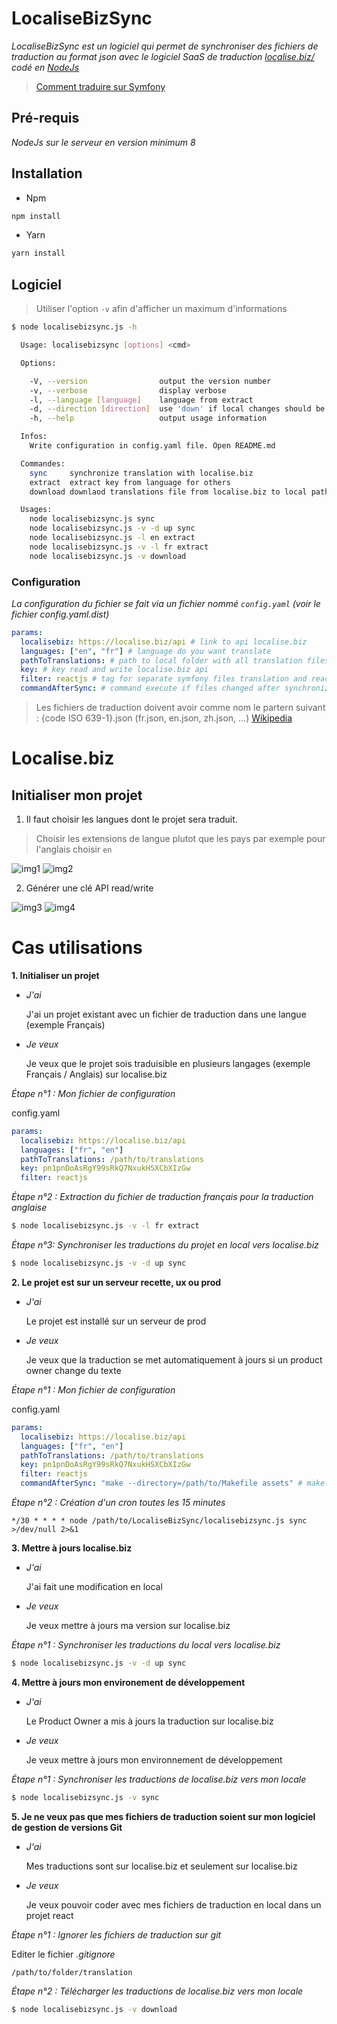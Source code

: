 # LocaliseBizSync

_LocaliseBizSync est un logiciel qui permet de synchroniser des fichiers de traduction au format json avec le logiciel SaaS de traduction [localise.biz/](https://localise.biz/) codé en [NodeJs](https://nodejs.org/en/)_

> [Comment traduire sur Symfony](./SYMFONY.md)

## Pré-requis

_NodeJs sur le serveur en version minimum 8_

## Installation

- Npm

```bash
npm install
```

- Yarn

```bash
yarn install
```

## Logiciel

> Utiliser l'option `-v` afin d'afficher un maximum d'informations

```bash
$ node localisebizsync.js -h

  Usage: localisebizsync [options] <cmd>

  Options:

    -V, --version                output the version number
    -v, --verbose                display verbose
    -l, --language [language]    language from extract
    -d, --direction [direction]  use 'down' if local changes should be overwritten [default: 'down'] ( use for sync cmd )
    -h, --help                   output usage information

  Infos:
	Write configuration in config.yaml file. Open README.md

  Commandes:
	sync 	 synchronize translation with localise.biz
	extract  extract key from language for others
	download downlaod translations file from localise.biz to local pathToTranslations

  Usages:
	node localisebizsync.js sync
	node localisebizsync.js -v -d up sync
	node localisebizsync.js -l en extract
	node localisebizsync.js -v -l fr extract
	node localisebizsync.js -v download
```

### Configuration

_La configuration du fichier se fait via un fichier nommé `config.yaml` (voir le fichier config.yaml.dist)_

```yaml
params:
  localisebiz: https://localise.biz/api # link to api localise.biz
  languages: ["en", "fr"] # language do you want translate
  pathToTranslations: # path to local folder with all translation files (fr.json, en.json, es.json, ...)
  key: # key read and write localise.biz api
  filter: reactjs # tag for separate symfony files translation and reactjs files translation
  commandAfterSync: # command execute if files changed after synchronization (ex : "make --directory=/home/my-project yarn-install")
```

> Les fichiers de traduction doivent avoir comme nom le partern suivant : {code ISO 639-1}.json (fr.json, en.json, zh.json, ...) [Wikipedia](https://fr.wikipedia.org/wiki/Liste_des_codes_ISO_639-1)

# Localise.biz

## Initialiser mon projet

1. Il faut choisir les langues dont le projet sera traduit.

> Choisir les extensions de langue plutot que les pays par exemple pour l'anglais choisir `en`

![img1](./documentation/images/img1.png)
![img2](./documentation/images/img2.png)

2. Générer une clé API read/write

![img3](./documentation/images/img3.png)
![img4](./documentation/images/img4.png)

# Cas utilisations

**1. Initialiser un projet**

- _J'ai_

  J'ai un projet existant avec un fichier de traduction dans une langue (exemple Français)

- _Je veux_

  Je veux que le projet sois traduisible en plusieurs langages (exemple Français / Anglais) sur localise.biz

_Étape n°1 : Mon fichier de configuration_

config.yaml

```yaml
params:
  localisebiz: https://localise.biz/api
  languages: ["fr", "en"]
  pathToTranslations: /path/to/translations
  key: pn1pnDoAsRgY99sRkQ7NxukHSXCbXIzGw
  filter: reactjs
```

_Étape n°2 : Extraction du fichier de traduction français pour la traduction anglaise_

```bash
$ node localisebizsync.js -v -l fr extract
```

_Étape n°3: Synchroniser les traductions du projet en local vers localise.biz_

```bash
$ node localisebizsync.js -v -d up sync
```

**2. Le projet est sur un serveur recette, ux ou prod**

- _J'ai_

  Le projet est installé sur un serveur de prod

- _Je veux_

  Je veux que la traduction se met automatiquement à jours si un product owner change du texte

_Étape n°1 : Mon fichier de configuration_

config.yaml

```yaml
params:
  localisebiz: https://localise.biz/api
  languages: ["fr", "en"]
  pathToTranslations: /path/to/translations
  key: pn1pnDoAsRgY99sRkQ7NxukHSXCbXIzGw
  filter: reactjs
  commandAfterSync: "make --directory=/path/to/Makefile assets" # make assets execute `yarn build`
```

_Étape n°2 : Création d'un cron toutes les 15 minutes_

`*/30 * * * * node /path/to/LocaliseBizSync/localisebizsync.js sync >/dev/null 2>&1`

**3. Mettre à jours localise.biz**

- _J'ai_

  J'ai fait une modification en local

- _Je veux_

  Je veux mettre à jours ma version sur localise.biz

_Étape n°1 : Synchroniser les traductions du local vers localise.biz_

```bash
$ node localisebizsync.js -v -d up sync
```

**4. Mettre à jours mon environement de développement**

- _J'ai_

  Le Product Owner a mis à jours la traduction sur localise.biz

- _Je veux_

  Je veux mettre à jours mon environnement de développement

_Étape n°1 : Synchroniser les traductions de localise.biz vers mon locale_

```bash
$ node localisebizsync.js -v sync
```

**5. Je ne veux pas que mes fichiers de traduction soient sur mon logiciel de gestion de versions Git**

- _J'ai_

  Mes traductions sont sur localise.biz et seulement sur localise.biz

- _Je veux_

  Je veux pouvoir coder avec mes fichiers de traduction en local dans un projet react

_Étape n°1 : Ignorer les fichiers de traduction sur git_

Editer le fichier _.gitignore_

```
/path/to/folder/translation
```

_Étape n°2 : Télécharger les traductions de localise.biz vers mon locale_

```bash
$ node localisebizsync.js -v download
```
